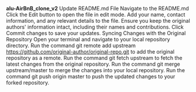 **alu-AirBnB_clone_v2**
Update README.md File
Navigate to the README.md
Click the Edit button to open the file in edit mode.
Add your name, contact information, and any relevant details to the file.
Ensure you keep the original authors' information intact, including their names and contributions.
Click Commit changes to save your updates.
Syncing Changes with the Original Repository
Open your terminal and navigate to your local repository directory.
Run the command git remote add upstream https://github.com/original-author/original-repo.git to add the original repository as a remote.
Run the command git fetch upstream to fetch the latest changes from the original repository.
Run the command git merge upstream/master to merge the changes into your local repository.
Run the command git push origin master to push the updated changes to your forked repository.

